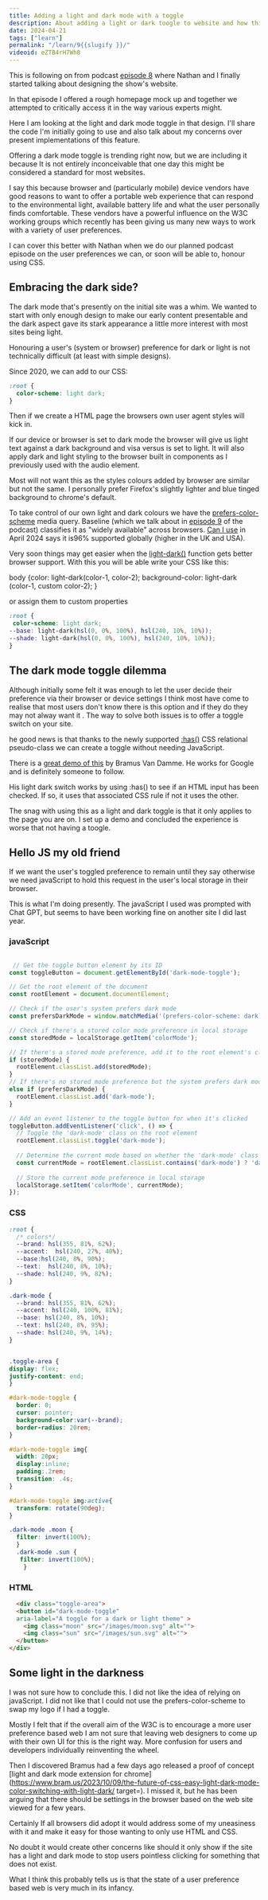 ```yaml
---
title: Adding a light and dark mode with a toggle
description: About adding a light or dark toogle to website and how this is not perfect but might become a standard.
date: 2024-04-21
tags: ["learn"]
permalink: "/learn/9{{slugify }}/"
videoid: eZTB4rH7Wh8
---
```

This is following on from podcast [episode 8](/8) where Nathan and I finally started talking about designing the show's website.

In that episode I offered a rough homepage mock up and together we attempted to critically access it in the way various experts might.

Here I am looking at the light and dark mode toggle in that design. I'll share the code I'm initially going to use and also talk about my concerns over present implementations of this feature.

Offering a dark mode toggle is trending right now, but we are including it because It is not entirely inconceivable that one day this might be considered a standard for most websites.

I say this because browser and (particularly mobile) device vendors have good reasons to want to offer a portable web experience that can respond to the environmental light, available battery life and what the user personally finds comfortable. These vendors have a powerful influence on the W3C working groups which recently has been giving us many new ways to work with a variety of user preferences.

I can cover this better with Nathan when we do our planned podcast episode on the user preferences we can, or soon will be able to, honour using CSS.

Embracing the dark side?
------------------------

The dark mode that's presently on the initial site was a whim. We wanted to start with only enough design to make our early content presentable and the dark aspect gave its stark appearance a little more interest with most sites being light.

Honouring a user's (system or browser) preference for dark or light is not technically difficult (at least with simple designs).

Since 2020, we can add to our CSS:

```css
:root {
  color-scheme: light dark;
}
```

Then if we create a HTML page the browsers own user agent styles will kick in.

If our device or browser is set to dark mode the browser will give us light text against a dark background and visa versus is set to light. It will also apply dark and light styling to the browser built in components as I previously used with the audio element.

Most will not want this as the styles colours added by browser are similar but not the same. I personally prefer Firefox's slightly lighter and blue tinged background to chrome's default.

To take control of our own light and dark colours we have the [prefers-color-scheme](https://developer.mozilla.org/en-US/docs/Web/CSS/@media/prefers-color-scheme) media query. Baseline (which we talk about in [episode 9](/9) of the podcast) classifies it as "widely available" across browsers. [Can I use](https://caniuse.com/?search=prefers-color-scheme) in April 2024 says it is96% supported globally (higher in the UK and USA).

Very soon things may get easier when the [light-dark()](https://developer.mozilla.org/en-US/docs/Web/CSS/color_value/light-dark) function gets better browser support. With this you will be able write your CSS like this:

body {color: light-dark(color-1, color-2);
background-color: light-dark (color-1, custom color-2);
 }

or assign them to custom properties
```css
:root {
 color-scheme: light dark;
--base: light-dark(hsl(0, 0%, 100%), hsl(240, 10%, 10%));
--shade: light-dark(hsl(0, 0%, 100%), hsl(240, 10%, 10%));
}
```

The dark mode toggle dilemma
----------------------------

Although initially some felt it was enough to let the user decide their preference via their browser or device settings I think most have come to realise that most users don't know there is this option and if they do they may not alway want it . The way to solve both issues is to offer a toggle switch on your site.

he good news is that thanks to the newly supported [:has()](https://developer.mozilla.org/en-US/docs/Web/CSS/:has) CSS relational pseudo-class we can create a toggle without needing JavaScript.

There is a [great demo of this](https://codepen.io/bramus/pen/oNOwqMW) by Bramus Van Damme. He works for Google and is definitely someone to follow.

His light dark switch works by using :has() to see if an HTML input has been checked. If so, it uses that associated CSS rule if not it uses the other.

The snag with using this as a light and dark toggle is that it only applies to the page you are on. I set up a demo and concluded the experience is worse that not having a toogle.

Hello JS my old friend
----------------------

If we want the user's toggled preference to remain until they say otherwise we need javaScript to hold this request in the user's local storage in their browser.

This is what I'm doing presently. The javaScript I used was prompted with Chat GPT, but seems to have been working fine on another site I did last year.

### javaScript

```js

 // Get the toggle button element by its ID
const toggleButton = document.getElementById('dark-mode-toggle');

// Get the root element of the document 
const rootElement = document.documentElement;

// Check if the user's system prefers dark mode
const prefersDarkMode = window.matchMedia('(prefers-color-scheme: dark)').matches;

// Check if there's a stored color mode preference in local storage
const storedMode = localStorage.getItem('colorMode');

// If there's a stored mode preference, add it to the root element's class list
if (storedMode) {
  rootElement.classList.add(storedMode);
} 
// If there's no stored mode preference but the system prefers dark mode, add the dark mode class
else if (prefersDarkMode) {
  rootElement.classList.add('dark-mode');
}

// Add an event listener to the toggle button for when it's clicked
toggleButton.addEventListener('click', () => {
  // Toggle the 'dark-mode' class on the root element
  rootElement.classList.toggle('dark-mode');
  
  // Determine the current mode based on whether the 'dark-mode' class is present
  const currentMode = rootElement.classList.contains('dark-mode') ? 'dark-mode' : '';
  
  // Store the current mode preference in local storage
  localStorage.setItem('colorMode', currentMode);
});
```

### CSS

```css
:root {
  /* colors*/
  --brand: hsl(355, 81%, 62%);
  --accent:  hsl(240, 27%, 40%);
  --base:hsl(240, 8%, 90%);
  --text:  hsl(240, 8%, 10%);
  --shade: hsl(240, 9%, 82%); 
}

.dark-mode {
  --brand: hsl(355, 81%, 62%);
  --accent: hsl(240, 100%, 81%);
  --base: hsl(240, 8%, 10%);
  --text: hsl(240, 8%, 95%);
  --shade: hsl(240, 9%, 14%);   
}


.toggle-area {
display: flex;
justify-content: end;
}

#dark-mode-toggle { 
  border: 0; 
  cursor: pointer; 
  background-color:var(--brand);  
  border-radius: 20rem; 
}

#dark-mode-toggle img{
  width: 20px;
  display:inline;
  padding:.2rem;
  transition: .4s;  
}

#dark-mode-toggle img:active{
  transform: rotate(90deg);
}

.dark-mode .moon {
  filter: invert(100%);  
  }
  .dark-mode .sun {
   filter: invert(100%);  
    }
```

### HTML
```html
  <div class="toggle-area">
  <button id="dark-mode-toggle"       
  aria-label="A toggle for a dark or light theme" >      
    <img class="moon" src="/images/moon.svg" alt="">
    <img class="sun" src="/images/sun.svg" alt="">      
  </button>
</div>  
``` 

Some light in the darkness
--------------------------

I was not sure how to conclude this. I did not like the idea of relying on javaScript. I did not like that I could not use the prefers-color-scheme to swap my logo if I had a toggle.

Mostly I felt that if the overall aim of the W3C is to encourage a more user preference based web I am not sure that leaving web designers to come up with their own UI for this is the right way. More confusion for users and developers individually reinventing the wheel.

Then I discovered Bramus had a few days ago released a proof of concept [light and dark mode extension for chrome](https://www.bram.us/2023/10/09/the-future-of-css-easy-light-dark-mode-color-switching-with-light-dark/ target=). I missed it, but he has been arguing that there should be settings in the browser based on the web site viewed for a few years.

Certainly If all browsers did adopt it would address some of my uneasiness with it and make it easy for those wanting to only use HTML and CSS.

No doubt it would create other concerns like should it only show if the site has a light and dark mode to stop users pointless clicking for something that does not exist.

What I think this probably tells us is that the state of a user preference based web is very much in its infancy.